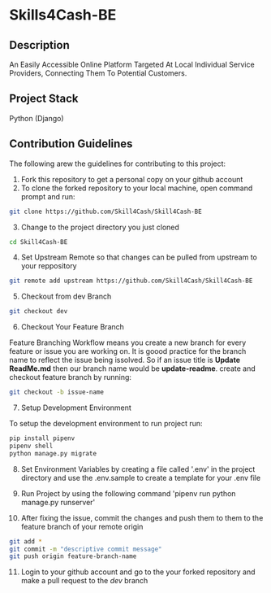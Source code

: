 # Skills4Cash-BE

## Description

An Easily Accessible Online Platform Targeted At Local Individual Service Providers, Connecting Them To Potential Customers.

## Project Stack

Python (Django)

## Contribution Guidelines

The following arew the  guidelines for contributing to this project:

1. Fork this repository to get a personal copy on your github account
2. To clone the forked repository to your local machine, open command prompt and run:

```bash
git clone https://github.com/Skill4Cash/Skill4Cash-BE
```

3. Change to the project directory you just cloned

```bash
cd Skill4Cash-BE
```

4. Set Upstream Remote so that changes can be pulled from upstream to your reppository

```bash
git remote add upstream https://github.com/Skill4Cash/Skill4Cash-BE
```

5. Checkout from dev Branch

```bash
git checkout dev
```

6. Checkout Your Feature Branch

Feature Branching Workflow means you create a new branch for every feature or issue you are working on.
It is goood practice for the branch name to reflect the issue being issolved.
So if an issue title is **Update ReadMe.md** then our branch name would be **update-readme**.
create and checkout feature branch by running:

```bash
git checkout -b issue-name
```

7. Setup Development Environment

To setup the development environment to run project run:

```bash
pip install pipenv
pipenv shell
python manage.py migrate

```

8. Set Environment Variables by creating a file called '.env' in the project directory and use the .env.sample to  create a template for
your .env file

9. Run Project by using the following command 'pipenv run python manage.py runserver'


10. After fixing the issue, commit the changes and push them to them to the feature branch of your remote origin

```bash
git add *
git commit -m "descriptive commit message"
git push origin feature-branch-name
```

11. Login to your github account and go to the your forked repository and make a pull request to the *dev* branch
